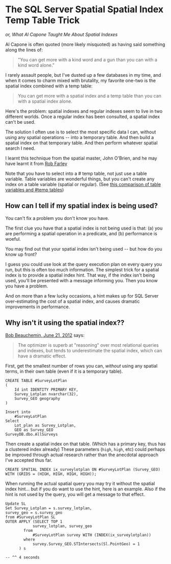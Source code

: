 ﻿# The SQL Server Spatial Spatial Index Temp Table Trick

*or, What Al Capone Taught Me About Spatial Indexes*

Al Capone is often quoted (more likely misquoted) as having said something along the lines of:

> "You can get more with a kind word and a gun than you can with a kind word alone."

I rarely assault people, but I've dusted up a few databases in my time, and when it comes to charm mixed with brutality, my favorite one-two is the spatial index combined with a temp table:

>You can get more with a spatial index and a temp table than you can with a spatial index alone.

Here's the problem: spatial indexes and regular indexes seem to live in two different worlds. Once a regular index has been consulted, a spatial index can't be used.

The solution I often use is to select the most specific data I can, without using any spatial operations -- into a temporary table. And then build a spatial index on that temporary table. And then perform whatever spatial search I need.


I learnt this technique from the spatial master, John O'Brien, and he may have learnt it from [Rob Farley](http://sqlblog.com/blogs/rob_farley/)


Note that you have to select into a # temp table, not just use a table variable. Table variables are wonderful things, but you can't create any index on a table variable (spatial or regular). (See [this comparison of table variables and #temp tables](http://stackoverflow.com/a/13777841/49))

## How can I tell if my spatial index is being used?

You can't fix a problem you don't know you have.

The first clue you have that a spatial index is not being used is that: (a) you are performing a spatial operation in a predicate, and (b) performance is woeful.

You may find out that your spatial index isn't being used -- but how do you know up front?

I guess you could use look at the query execution plan on every query you run, but this is often too much information. The simplest trick for a spatial index is to provide a spatial index hint. That way, if the index isn't being used, you'll be presented with a message informing you. Then you know you have a problem.

And on more than a few lucky occasions, a hint makes up for SQL Server over-estimating the cost of a spatial index, and causes dramatic improvements in performance.


## Why isn't it using the spatial index??

[Bob Beauchemin, June 21, 2012](http://www.sqlskills.com/blogs/bobb/does-everybody-get-that-spatial-index-reprise/) says:

> The optimizer is superb at "reasoning" over most relational queries and indexes, but tends to underestimate the spatial index, which can have a dramatic effect.


First, get the smallest number of rows you can, *without* using any spatial terms, in their own table (even if it is a temporary table).


    CREATE TABLE #SurveyLotPlan
    (
        Id int IDENTITY PRIMARY KEY,
        Survey_Lotplan nvarchar(32),
        Survey_GEO geography
    )

    Insert into
        #SurveyLotPlan
    Select
        Lot_plan as Survey_Lotplan,
        GEO as Survey_GEO
    SurveyDB.dbo.AllSurveys



Then create a spatial index on that table. (Which has a primary key, thus has a clustered index already) These parameters (`high`, `high`, etc) could perhaps be improved through actual research rather than the anecdotal approach I've accepted thus far.



    CREATE SPATIAL INDEX ix_surveylotplan ON #SurveyLotPlan (Survey_GEO) WITH (GRIDS = (HIGH, HIGH, HIGH, HIGH));



When running the actual spatial query you may try it without the spatial index hint... but if you do want to use the hint, here is an example. Also if the hint is not used by the query, you will get a message to that effect.



    Update SL
    Set Survey_Lotplan = s.survey_lotplan,
    survey_geo = s.survey_geo
    from #SurveyLotPlan SL
    OUTER APPLY (SELECT TOP 1
                survey_lotplan, survey_geo
            from
                #SurveyLotPlan survey WITH (INDEX(ix_surveylotplan))
            where
                survey.Survey_GEO.STIntersects(Sl.PointGeo) = 1
          ) s

    -- ^^ 4 seconds